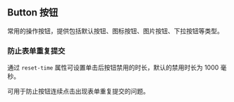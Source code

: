 <div class="demo-header">
<p class="overviewicon">
  <span class="wapi-form-button"/>
</p>

## Button 按钮

<nova-uxlink widget-name="Button"></nova-uxlink>

常用的操作按钮，提供包括默认按钮、图标按钮、图片按钮、下拉按钮等类型。
</div>

### 防止表单重复提交

通过 `reset-time` 属性可设置单击后按钮禁用的时长，默认的禁用时长为 1000 毫秒。

可用于防止按钮连续点击出现表单重复提交的问题。

<nova-demo-view link="button/reset-time.vue"></nova-demo-view>

<br />
